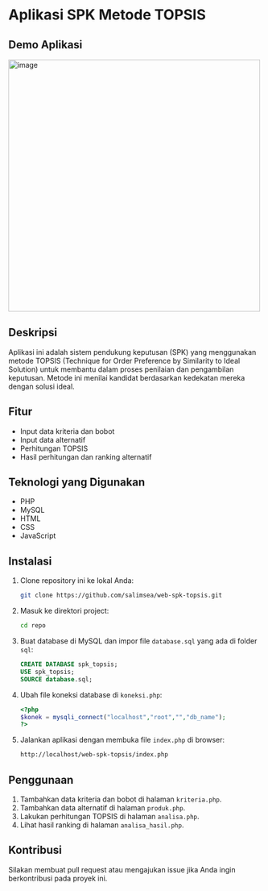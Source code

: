 # Aplikasi SPK Metode TOPSIS

## Demo Aplikasi
<img width="500" alt="image" src="https://github.com/salimsea/web-spk-topsis/assets/49223890/140c1297-3ddf-4da3-b230-eb9293c55de3">

## Deskripsi
Aplikasi ini adalah sistem pendukung keputusan (SPK) yang menggunakan metode TOPSIS (Technique for Order Preference by Similarity to Ideal Solution) untuk membantu dalam proses penilaian dan pengambilan keputusan. Metode ini menilai kandidat berdasarkan kedekatan mereka dengan solusi ideal.

## Fitur
- Input data kriteria dan bobot
- Input data alternatif
- Perhitungan TOPSIS
- Hasil perhitungan dan ranking alternatif

## Teknologi yang Digunakan
- PHP
- MySQL
- HTML
- CSS
- JavaScript

## Instalasi
1. Clone repository ini ke lokal Anda:
    ```bash
    git clone https://github.com/salimsea/web-spk-topsis.git
    ```

2. Masuk ke direktori project:
    ```bash
    cd repo
    ```

3. Buat database di MySQL dan impor file `database.sql` yang ada di folder `sql`:
    ```sql
    CREATE DATABASE spk_topsis;
    USE spk_topsis;
    SOURCE database.sql;
    ```

4. Ubah file koneksi database di `koneksi.php`:
    ```php
    <?php
    $konek = mysqli_connect("localhost","root","","db_name");
    ?>
    ```

5. Jalankan aplikasi dengan membuka file `index.php` di browser:
    ```bash
    http://localhost/web-spk-topsis/index.php
    ```

## Penggunaan
1. Tambahkan data kriteria dan bobot di halaman `kriteria.php`.
2. Tambahkan data alternatif di halaman `produk.php`.
3. Lakukan perhitungan TOPSIS di halaman `analisa.php`.
4. Lihat hasil ranking di halaman `analisa_hasil.php`.

## Kontribusi
Silakan membuat pull request atau mengajukan issue jika Anda ingin berkontribusi pada proyek ini.


